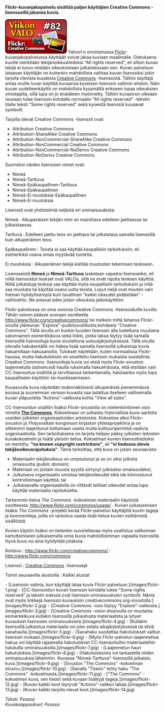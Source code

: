<!--
Title: Flickr: Creative Commons
Week: 2x30
Number: 82
Date: 2012/07/22
Pageimage: valo82-flickr_creative_commons.png
Tags: Kaikki alustat,Kuvat,Aineisto
-->

**Flickr-kuvanjakopalvelu sisältää paljon käyttäjien Creative Commons
-lisensseillä jakamia kuvia.**

![](images/valo82-flickr_creative_commons.png "fig:valo82-flickr_creative_commons.png")
Yahoo!:n omistamassa [Flickr](http://www.flickr.com)-kuvanjakopalvelussa
käyttäjät voivat jakaa kuviaan maailmalle. Oletuksena kuville merkitään
tekijänoikeustiedoksi "All rights reserved", eli silloin kuvan tekijä ei
luovu mistään oikeuksistaan julkaistessaan sen. Kuvan palveluun lataavan
käyttäjän on kuitenkin mahdollista vaihtaa kuvan lisenssiksi jokin
tarjolla olevista kuudesta [Creative
Commons](http://creativecommons.org) -lisenssistä. Tällöin käyttäjä
antaa muille luvan käyttää kuvaansa kyseisen lisenssin sallimin ehdoin.
Näin kuvan uudelleenkäyttö on mahdollista kysymättä erikseen lupaa
oikeuksien omistajalta, sillä lupa on jo etukäteen myönnetty. Tällöin
kuvasivun oikeaan reunaan tulee lisenssin kohdalle normaalin "All rights
reserved" -tekstin tilalle teksti "Some rights reserved" sekä kyseistä
lisenssiä kuvaavat symbolit.

Tarjolla olevat Creative Commons -lisenssit ovat:

-   Attribution Creative Commons
-   Attribution-ShareAlike Creative Commons
-   Attribution-NonCommercial-ShareAlike Creative Commons
-   Attribution-NonCommercial Creative Commons
-   Attribution-NonCommercial-NoDerivs Creative Commons
-   Attribution-NoDerivs Creative Commons

Suomeksi näiden lisenssien nimet ovat:

-   Nimeä
-   Nimeä-Tarttuva
-   Nimeä-Epäkaupallinen-Tarttuva
-   Nimeä-Epäkaupallinen
-   Nimeä-Ei muutoksia-Epäkaupallinen
-   Nimeä-Ei muutoksia

Lisenssit ovat yhdistelmiä neljästä eri ominaisuudesta:

Nimeä
:   Alkuperäisen tekijän nimi on mainittava edelleen jaettaessa tai
    julkaistaessa.

Tarttuva
:   Edelleen jaettu teos on jaettava tai julkaistava samalla lisenssillä
    kuin alkuperäinen teos.

Epäkaupallinen
:   Teosta ei saa käyttää kaupallisiin tarkoituksiin, eli esimerkiksi
    osana omaa myytävää tuotetta.

Ei muutoksia
:   Alkuperäinen tekijä kieltää muutosten tekemisen teokseen.

Lisensseistä **Nimeä** ja **Nimeä-Tarttuva** lasketaan vapaiksi
lisensseiksi, eli niillä lisensoidut teokset ovat VALOa, sillä ne eivät
rajoita teoksen käyttöä. Niillä julkaistuja teoksia saa käyttää myös
kaupallisiin tarkoituksiin ja niitä saa muokata tai käyttää osana uutta
teosta. Loput neljä ovat muuten vain hieman hyödyllisempiä kuin
tavallinen "kaikki oikeudet pidätetään" -vaihtoehto. Ne antavat edes
jotain oikeuksia jatkokäyttöön.

Flickr-palvelussa on oma osionsa Creative Commons -lisensoiduille
kuville. Tähän osioon pääsee suoraan osoitteella
<http://www.flickr.com/creativecommons/>
tai melkein miltä tahansa Flickr-sivulta yläreunan
"Explore"-pudotusvalikosta kohdasta "Creative Commons". Tällä sivulla on
kunkin kuuden lisenssin alla lueteltuna muutama satunnainen
esimerkkikuva sekä linkki, jonka takaa löytyy lisää samalla lisenssillä
lisensoituja kuvia sivutettuna uutuusjärjestyksessä. Tällä sivulla
olevalla hakukentällä voi hakea lisää samalla lisenssillä julkaistuja
kuvia haluamillaan hakusanoilla. Tulokset näytetään, kuten normaalissa
Flickr-haussa, mutta hakutuloksiin on sovellettu lisenssin mukaista
suodatinta. Creative Commons -lisensoituja kuvia voi etsiä myös
Flickr-sivuston laajennetulla (*advanced*) haulla ruksimalla
hakuehdoista, että etsitään vain CC-lisensoitua sisältöä ja tarvittaessa
tarkentamalla, halutaanko myös lupa kaupalliseen käyttöön tai
muokkaamiseen.

Kuvasivulla kuva näytetään todennäköisesti alkuperäistä pienemmässä
koossa ja suuremman version kuvasta saa ladattua itselleen valitsemalla
kuvan yläpuolelta "Actions"-valikosta kohta "View all sizes".

CC-lisensoidun sisällön lisäksi Flickr-sivustolla on mielenkiintoinen
osio nimeltä [**The Commons**](http://www.flickr.com/commons/).
Kokoelmaan on julkaistu historiallisia kuva-aarteita useiden julkisten
organisaatioiden arkistoista. Kokoelma alkoi Flickr-sivuston ja
Yhdysvaltain kongressin kirjaston yhteisprojektina ja on sittemmin
laajentunut kattamaan useita muita kulttuuriperintöä vaalivia
organisaatioita. Sen tarkoituksena on tarjota helppo pääsy julkisten
laitosten kuvakokoelmiin ja lisätä yleisön tietoa. Kokoelman kuvien
lisenssitiedoiksi on merkitty: **"no known copyright restrictions"**,
eli **"ei tiedossa olevia tekijänoikeusrajoituksia"**. Tämä tarkoittaa,
että kuva on jotain seuraavista:

-   Materiaalin tekijänoikeus on umpeutunut ja se on siksi julkista
    omaisuutta (*public domain*);
-   Materiaali on jostain muusta syystä siirtynyt julkiseksi
    omaisuudeksi;
-   Julkaiseva organisaatio omistaa tekijänoikeudet eikä ole
    kiinnostunut kontrolloimaan käyttöä; tai
-   Julkaisevalla organisaatiolla on riittävät lailliset oikeudet antaa
    lupa käyttää materiaalia rajoituksetta.

Tarkemmin tietoa *The Commons* -kokoelman materiaalin käytöstä
osoitteesta:
<http://www.flickr.com/commons/usage/> .
Kuvien julkaisemisen lisäksi *The Commons* -projekti kerää
Flickr-palvelun käyttäjiltä kuviin tageja ja kommentteja, joilla on
tarkoitus saada lisää tietoa kuvien esittämistä sisällöistä.

Kuvien käytön lisäksi on tietenkin suositeltavaa myös osallistua
valikoiman kartuttamiseen julkaisemalla omia kuvia mahdollisimman
vapaalla lisenssillä. Hyvä kuva voi aina hyödyttää jotakuta.

Kotisivu
:   <http://www.flickr.com/creativecommons/>
:   <http://www.flickr.com/commons>

Lisenssi
:   [Creative Commons](http://creativecommons.org/) -lisenssejä

Toimii seuraavilla alustoilla
:   Kaikki alustat

<div class="psgallery" markdown="1">
-   [Lisenssin valinta, kun käyttäjä lataa kuvia
    Flickr-palveluun.](images/flickr-1.png)
-   [CC-lisensoidun kuvan lisenssin kohdalla lukee "Some rights
    reserved" ja tekstin edessä ovat lisenssin ominaisuuksien symbolit.
    Nämä ovat myös linkkejä lisenssin kuvauksiin
    creativecommons.org-sivustolla.](images/flickr-2.jpg)
-   [Creative Commons -osio löytyy
    "Explore"-valikosta.](images/flickr-3.jpg)
-   [Creative Commons -osion etusivulla on muutama esimerkkikuva
    kullakin lisenssillä julkaistusta materiaalista ja lyhyet kuvaukset
    lisenssien ominaisuuksista.](images/flickr-4.jpg)
-   [Kullakin lisenssillä julkaistua materiaalia voi joko selata
    aikajärjestyksessä tai etsiä sanahaulla.](images/flickr-5.jpg)
-   [Sanahaku suodattaa hakutulokset valitun lisenssin
    mukaan.](images/flickr-6.jpg)
-   [Myös Flickr-palvelun laajennettua hakua voi käyttää rajaamalla
    hakutulokset CC-lisensoituihin materiaaleihin halutuilla
    ominaisuuksilla.](images/flickr-7.jpg)
-   [Laajennetun haun hakutuloksia.](images/flickr-8.jpg)
-   [Hakutuloksista voi tarkastella niiden ominaisuuksia lähemmin.
    Kuvassa "Nimeä-Tarttuva"-lisenssillä julkaistu
    kuva.](images/flickr-9.jpg)
-   [Sivuston "The Commons" -kokoelman etusivu.](images/flickr-10.jpg)
-   [Sanalla "Titanic" tehty haku "The Commons"
    -kokoelmasta.](images/flickr-11.jpg)
-   ["The Commons" -kokoelman kuva, sen tiedot sekä kuvaan lisättyjä
    tageja.](images/flickr-12.jpg)
-   [Kuvan kaikki koot löytyvät "Actions"-valikon
    takaa.](images/flickr-13.jpg)
-   [Kuvan kaikki tarjolla olevat koot.](images/flickr-14.jpg)
</div>

*Teksti: Pesasa* <br />
*Kuvakaappaukset: Pesasa*
